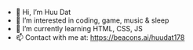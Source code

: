 - 👋 Hi, I’m Huu Dat
- 👀 I’m interested in coding, game, music & sleep
- 🌱 I’m currently learning HTML, CSS, JS
- 📫 Contact with me at: https://beacons.ai/huudat178
